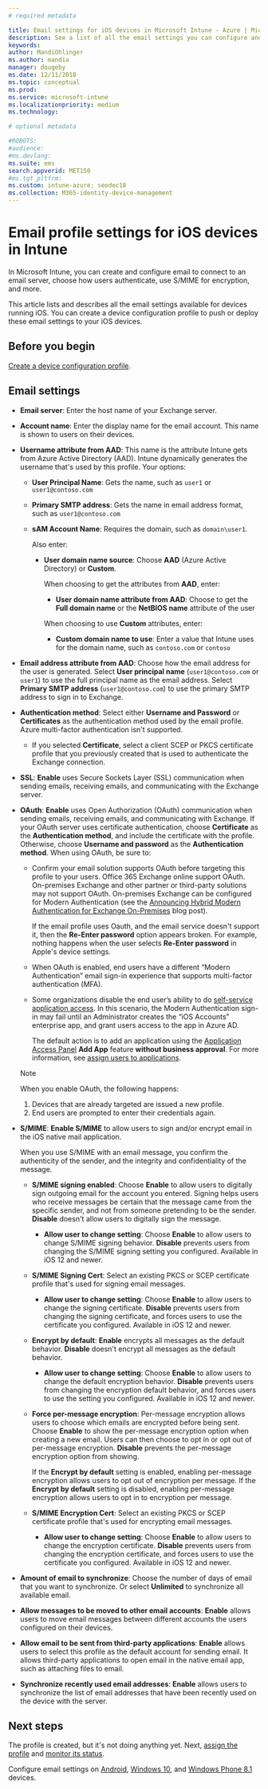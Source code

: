 ```yaml
---
# required metadata

title: Email settings for iOS devices in Microsoft Intune - Azure | Microsoft Docs
description: See a list of all the email settings you can configure and add to iOS devices in Microsoft Intune, including using Exchange servers, and getting attributes from Azure Active Directory. You can also enable SSL, authenticate users with certificates or username/password, and synchronize email on iOS devices using device configuration profiles in Microsoft Intune.
keywords:
author: MandiOhlinger
ms.author: mandia
manager: dougeby
ms.date: 12/11/2018
ms.topic: conceptual
ms.prod:
ms.service: microsoft-intune
ms.localizationpriority: medium
ms.technology:

# optional metadata

#ROBOTS:
#audience:
#ms.devlang:
ms.suite: ems
search.appverid: MET150
#ms.tgt_pltfrm:
ms.custom: intune-azure; seodec18
ms.collection: M365-identity-device-management
---
```


# Email profile settings for iOS devices in Intune

In Microsoft Intune, you can create and configure email to connect to an email server, choose how users authenticate, use S/MIME for encryption, and more.

This article lists and describes all the email settings available for devices running iOS. You can create a device configuration profile to push or deploy these email settings to your iOS devices.

## Before you begin

[Create a device configuration profile](email-settings-configure.md#create-a-device-profile).

## Email settings

- **Email server**: Enter the host name of your Exchange server.
- **Account name**: Enter the display name for the email account. This name is shown to users on their devices.
- **Username attribute from AAD**: This name is the attribute Intune gets from Azure Active Directory (AAD). Intune dynamically generates the username that's used by this profile. Your options:
  - **User Principal Name**: Gets the name, such as `user1` or `user1@contoso.com`
  - **Primary SMTP address**: Gets the name in email address format, such as `user1@contoso.com`
  - **sAM Account Name**: Requires the domain, such as `domain\user1`.

    Also enter:  
    - **User domain name source**: Choose **AAD** (Azure Active Directory) or **Custom**.

      When choosing to get the attributes from **AAD**, enter:
      - **User domain name attribute from AAD**: Choose to get the **Full domain name** or the **NetBIOS name** attribute of the user

      When choosing to use **Custom** attributes, enter:
      - **Custom domain name to use**: Enter a value that Intune uses for the domain name, such as `contoso.com` or `contoso`

- **Email address attribute from AAD**: Choose how the email address for the user is generated. Select **User principal name** (`user1@contoso.com` or `user1`) to use the full principal name as the email address. Select **Primary SMTP address** (`user1@contoso.com`) to use the primary SMTP address to sign in to Exchange.
- **Authentication method**: Select either **Username and Password** or **Certificates** as the authentication method used by the email profile. Azure multi-factor authentication isn't supported.
  - If you selected **Certificate**, select a client SCEP or PKCS certificate profile that you previously created that is used to authenticate the Exchange connection.
- **SSL**: **Enable** uses Secure Sockets Layer (SSL) communication when sending emails, receiving emails, and communicating with the Exchange server.
- **OAuth**: **Enable** uses Open Authorization (OAuth) communication when sending emails, receiving emails, and communicating with Exchange. If your OAuth server uses certificate authentication, choose **Certificate** as the **Authentication method**, and include the certificate with the profile. Otherwise, choose **Username and password** as the **Authentication method**. When using OAuth, be sure to:

  - Confirm your email solution supports OAuth before targeting this profile to your users. Office 365 Exchange online support OAuth. On-premises Exchange and other partner or third-party solutions may not support OAuth. On-premises Exchange can be configured for Modern Authentication (see the [Announcing Hybrid Modern Authentication for Exchange On-Premises](https://blogs.technet.microsoft.com/exchange/2017/12/06/announcing-hybrid-modern-authentication-for-exchange-on-premises/) blog post).

    If the email profile uses Oauth, and the email service doesn't support it, then the **Re-Enter password** option appears broken. For example, nothing happens when the user selects **Re-Enter password** in Apple's device settings.

  - When OAuth is enabled, end users have a different “Modern Authentication” email sign-in experience that supports multi-factor authentication (MFA). 

  - Some organizations disable the end user’s ability to do [self-service application access](https://docs.microsoft.com/azure/active-directory/manage-apps/manage-self-service-access). In this scenario, the Modern Authentication sign-in may fail until an Administrator creates the “iOS Accounts” enterprise app, and grant users access to the app in Azure AD.

    The default action is to add an application using the [Application Access Panel](https://docs.microsoft.com/azure/active-directory/user-help/active-directory-saas-access-panel-introduction) **Add App** feature **without business approval**. For more information, see [assign users to applications](https://docs.microsoft.com/azure/active-directory/manage-apps/ways-users-get-assigned-to-applications).

  > [!NOTE]
  > When you enable OAuth, the following happens:  
  > 1. Devices that are already targeted are issued a new profile.
  > 2. End users are prompted to enter their credentials again.

- **S/MIME**: **Enable S/MIME** to allow users to sign and/or encrypt email in the iOS native mail application. 

  When you use S/MIME with an email message, you confirm the authenticity of the sender, and the integrity and confidentiality of the message.

  - **S/MIME signing enabled**: Choose **Enable** to allow users to digitally sign outgoing email for the account you entered. Signing helps users who receive messages be certain that the message came from the specific sender, and not from someone pretending to be the sender. **Disable** doesn't allow users to digitally sign the message.
    - **Allow user to change setting**: Choose **Enable** to allow users to change S/MIME signing behavior. **Disable** prevents users from changing the S/MIME signing setting you configured. Available in iOS 12 and newer.

  - **S/MIME Signing Cert**: Select an existing PKCS or SCEP certificate profile that's used for signing email messages.
    - **Allow user to change setting**: Choose **Enable** to allow users to change the signing certificate. **Disable** prevents users from changing the signing certificate, and forces users to use the certificate you configured. Available in iOS 12 and newer.

  - **Encrypt by default**: **Enable** encrypts all messages as the default behavior. **Disable** doesn't encrypt all messages as the default behavior.
    - **Allow user to change setting**: Choose **Enable** to allow users to change the default encryption behavior. **Disable** prevents users from changing the encryption default behavior, and forces users to use the setting you configured. Available in iOS 12 and newer.

  - **Force per-message encryption**: Per-message encryption allows users to choose which emails are encrypted before being sent. Choose **Enable** to show the per-message encryption option when creating a new email. Users can then choose to opt in or opt out of per-message encryption. **Disable** prevents the per-message encryption option from showing.

    If the **Encrypt by default** setting is enabled, enabling per-message encryption allows users to opt out of encryption per message. If the **Encrypt by default** setting is disabled, enabling per-message encryption allows users to opt in to encryption per message.

  - **S/MIME Encryption Cert**: Select an existing PKCS or SCEP certificate profile that's used for encrypting email messages.
    - **Allow user to change setting**: Choose **Enable** to allow users to change the encryption certificate. **Disable** prevents users from changing the encryption certificate, and forces users to use the certificate you configured. Available in iOS 12 and newer.
- **Amount of email to synchronize**: Choose the number of days of email that you want to synchronize. Or select **Unlimited** to synchronize all available email.
- **Allow messages to be moved to other email accounts**: **Enable** allows users to move email messages between different accounts the users configured on their devices.
- **Allow email to be sent from third-party applications**: **Enable** allows users to select this profile as the default account for sending email. It allows third-party applications to open email in the native email app, such as attaching files to email.
- **Synchronize recently used email addresses**: **Enable** allows users to synchronize the list of email addresses that have been recently used on the device with the server.

## Next steps

The profile is created, but it's not doing anything yet. Next, [assign the profile](device-profile-assign.md) and [monitor its status](device-profile-monitor.md).

Configure email settings on [Android](email-settings-android.md), [Windows 10](email-settings-windows-10.md), and [Windows Phone 8.1](email-settings-windows-phone-8-1.md) devices.
